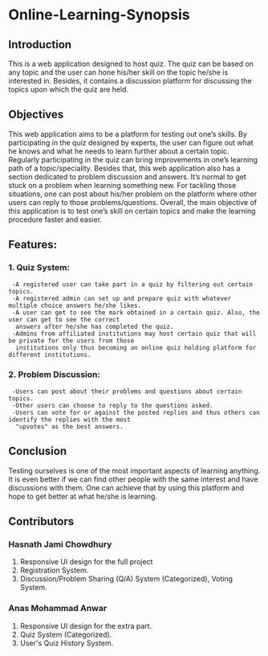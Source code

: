 # Online-Learning-Synopsis
## Introduction
This is a web application designed to host quiz. The quiz can be based on any topic and the user can hone
his/her skill on the topic he/she is interested in. Besides, it contains a discussion platform for discussing the topics upon which the quiz are held.

## Objectives
This web application aims to be a platform for testing out one’s skills. By participating in the quiz designed
by experts, the user can figure out what he knows and what he needs to learn further about a certain topic.
Regularly participating in the quiz can bring improvements in one’s learning path of a topic/speciality. Besides
that, this web application also has a section dedicated to problem discussion and answers. It’s normal to get
stuck on a problem when learning something new. For tackling those situations, one can post about his/her
problem on the platform where other users can reply to those problems/questions. Overall, the main objective
of this application is to test one’s skill on certain topics and make the learning procedure faster and easier.

## Features:
### 1. Quiz System:
     -A registered user can take part in a quiz by filtering out certain topics.
     -A registered admin can set up and prepare quiz with whatever multiple choice answers he/she likes.
     -A user can get to see the mark obtained in a certain quiz. Also, the user can get to see the correct
      answers after he/she has completed the quiz.
     -Admins from affiliated institutions may host certain quiz that will be private for the users from those
      institutions only thus becoming an online quiz holding platform for different institutions.
     
     
### 2. Problem Discussion:
     -Users can post about their problems and questions about certain topics.
     -Other users can choose to reply to the questions asked.
     -Users can vote for or against the posted replies and thus others can identify the replies with the most
      "upvotes" as the best answers.
      

 ## Conclusion
 Testing ourselves is one of the most important aspects of learning anything. It is even better if we can find other people with the same interest and have discussions with them. One can achieve that by using this platform and hope to get better at what he/she is learning.
 
 ## Contributors
 ### Hasnath Jami Chowdhury
   1. Responsive UI design for the full project
   2. Registration System.
   3. Discussion/Problem Sharing (Q/A) System (Categorized), Voting System.
   
 ### Anas Mohammad Anwar
   1. Responsive UI design for the extra part.
   2. Quiz System (Categorized).
   3. User's Quiz History System.
 
 
